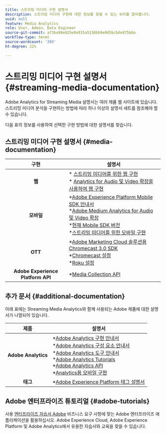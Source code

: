 ```yaml
---
title: 스트리밍 미디어 구현 설명서
description: 스트리밍 미디어 구현에 대한 정보를 찾을 수 있는 위치를 알아봅니다.
uuid: null
feature: Media Analytics
role: User, Admin, Data Engineer
source-git-commit: a73ba98e025e0a915a5136bb9e0d5bcbde875b0a
workflow-type: tm+mt
source-wordcount: '293'
ht-degree: 22%

---
```



# 스트리밍 미디어 구현 설명서 {#streaming-media-documentation}

Adobe Analytics for Streaming Media 설명서는 여러 제품 웹 사이트에 있습니다. 스트리밍 미디어 분석을 구현하는 방법에 따라 하나 이상의 설명서 세트를 참조해야 할 수 있습니다.

다음 표의 정보를 사용하여 선택한 구현 방법에 대한 설명서를 찾습니다.

## 스트리밍 미디어 구현 설명서 {#media-documentation}

| 구현 | 설명서 |
|:-----------------------:|----------------|
| **웹** | * [스트리밍 미디어를 위한 웹 구현](/help/implementation/media-sdk/setup/web-implementation.md) <br>* [Analytics for Audio 및 Video 확장을 사용하여 웹 구현 ](https://experienceleague.adobe.com/docs/experience-platform/tags/extensions/adobe/media-analytics-3x/overview.html?lang=en) |
| **모바일** | *[Adobe Experience Platform Mobile SDK 안내서](https://aep-sdks.gitbook.io/docs/) <br> *[Adobe Medium Analytics for Audio 및 Video 확장](https://aep-sdks.gitbook.io/docs/using-mobile-extensions/adobe-media-analytics)<br> *[현재 Mobile SDK 버전](https://aep-sdks.gitbook.io/docs/resources/upgrading-to-aep/current-sdk-versions) <br> *[스트리밍 미디어를 위한 모바일 구현](/help/implementation/media-sdk/setup/mobile-implementation.md) |  |  |
| **OTT** | *[Adobe Marketing Cloud 솔루션용 Chromecast 3.0 SDK](https://adobe-marketing-cloud.github.io/media-sdks/reference/chromecast/)<br> *[Chromecast 설정](/help/implementation/media-sdk/setup/set-up-chromecast.md)<br> *[Roku 설정](/help/implementation/media-sdk/setup/set-up-roku.md) |
| **Adobe Experience Platform API** | *[Media Collection API](/help/implementation/media-collection-api/mc-api-overview.md) |

## 추가 문서 {#additional-documentation}

아래 표에는 Streaming Media Analytics와 함께 사용되는 Adobe 제품에 대한 설명서가 나열되어 있습니다.

| 제품 | 설명서 |
|:-----------------------:|----------------|
| **Adobe Analytics** | *[Adobe Analytics 구현 안내서](https://experienceleague.adobe.com/docs/analytics/implementation/home.html?lang=en)<br>  *[Adobe Analytics 구성 요소 안내서](https://experienceleague.adobe.com/docs/analytics/components/home.html?lang=en)<br> *[Adobe Analytics 도구 안내서](https://experienceleague.adobe.com/docs/analytics/analyze/home.html?lang=ko)<br> *[Adobe Analytics Tutorials](https://experienceleague.adobe.com/docs/analytics.html?lang=en#tutorials) <br> *[Adobe Analytics API](https://developer.adobe.com/analytics-apis/docs/2.0/)<br> *[Analytics용 모바일 구현](https://aep-sdks.gitbook.io/docs/using-mobile-extensions/adobe-analytics) |
| **태그** | *[Adobe Experience Platform 태그 설명서](https://experienceleague.adobe.com/docs/experience-platform/tags/home.html) |

## Adobe 엔터프라이즈 튜토리얼 {#adobe-tutorials}

사용 [엔터프라이즈 자습서 Adobe](https://experienceleague.adobe.com/docs/home-tutorials.html?lang=ko-KR) 비즈니스 요구 사항에 맞는 Adobe 엔터프라이즈 애플리케이션을 활용하십시오. Adobe Experience Cloud, Adobe Experience Platform 및 Adobe Analytics에서 유용한 자습서와 교육을 찾을 수 있습니다.
